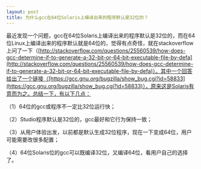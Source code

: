 ```yaml
---
layout: post
title: 为什么gcc在64位Solaris上编译出来的程序默认是32位的？
---
```

最近发现一个问题，gcc在64位Solaris上编译出来的程序默认是32位的，而在64位Linux上编译出来的程序默认就是64位的，觉得有点奇怪，就在stackoverflow上问了一下（[http://stackoverflow.com/questions/25560539/how-does-gcc-determine-if-to-generate-a-32-bit-or-64-bit-executable-file-by-defa](http://stackoverflow.com/questions/25560539/how-does-gcc-determine-if-to-generate-a-32-bit-or-64-bit-executable-file-by-defa)）。其中一个回答给出了一个链接（[https://gcc.gnu.org/bugzilla/show_bug.cgi?id=58833](https://gcc.gnu.org/bugzilla/show_bug.cgi?id=58833)），原来这是Solaris有意而为之。总结一下，有以下几点：

（1）64位的gcc或程序不一定比32位运行快；

（2）Studio程序默认是32位的，gcc最好和它行为保持一致；

（3）从用户体验出发，以前都是默认生成32位程序，现在一下变成64位，用户可能需要改很多配置；

（4）64位Solaris位的gcc可以既编译32位，又编译64位，看用户自己的选择了。
